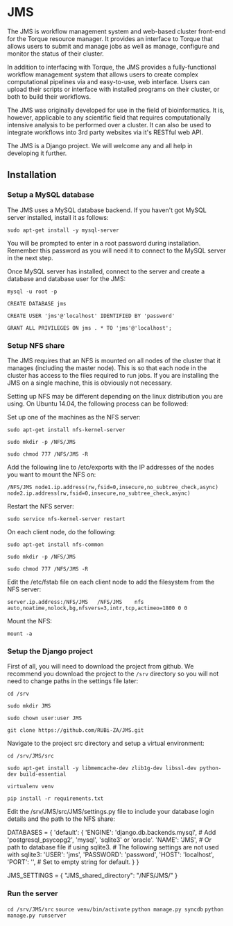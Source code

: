 JMS
===
The JMS is  workflow management system and web-based cluster front-end for the Torque resource manager. It provides an interface to Torque that allows users to submit and manage jobs as well as manage, configure and monitor the status of their cluster.

In addition to interfacing with Torque, the JMS provides a fully-functional workflow management system that allows users to create complex computational pipelines via and easy-to-use, web interface. Users can upload their scripts or interface with installed programs on their cluster, or both to build their workflows.

The JMS was originally developed for use in the field of bioinformatics. It is, however, applicable to any scientific field that requires computationally intensive analysis to be performed over a cluster. It can also be used to integrate workflows into 3rd party websites via it's RESTful web API.

The JMS is a Django project. We will welcome any and all help in developing it further.

Installation
---

### Setup a MySQL database

The JMS uses a MySQL database backend. If you haven't got MySQL server installed, install it as follows:

  `sudo apt-get install -y mysql-server`

You will be prompted to enter in a root password during installation. Remember this password as you will need it to connect to the MySQL server in the next step. 

Once MySQL server has installed, connect to the server and create a database and database user for the JMS:

  `mysql -u root -p`
  
  `CREATE DATABASE jms`
  
  `CREATE USER 'jms'@'localhost' IDENTIFIED BY 'password'`
  
  `GRANT ALL PRIVILEGES ON jms . * TO 'jms'@'localhost';`
  
### Setup NFS share

The JMS requires that an NFS is mounted on all nodes of the cluster that it manages (including the master node). This is so that each node in the cluster has access to the files required to run jobs. If you are installing the JMS on a single machine, this is obviously not necessary.

Setting up NFS may be different depending on the linux distribution you are using. On Ubuntu 14.04, the following process can be followed:

Set up one of the machines as the NFS server:

  `sudo apt-get install nfs-kernel-server`

  `sudo mkdir -p /NFS/JMS`
  
  `sudo chmod 777 /NFS/JMS -R`
 
Add the following line to /etc/exports with the IP addresses of the nodes you want to mount the NFS on:

  `/NFS/JMS node1.ip.address(rw,fsid=0,insecure,no_subtree_check,async) node2.ip.address(rw,fsid=0,insecure,no_subtree_check,async)`
  
Restart the NFS server:
  
  `sudo service nfs-kernel-server restart`
  
On each client node, do the following:

  `sudo apt-get install nfs-common`
  
  `sudo mkdir -p /NFS/JMS`
  
  `sudo chmod 777 /NFS/JMS -R`
  
Edit the /etc/fstab file on each client node to add the filesystem from the NFS server:

  `server.ip.address:/NFS/JMS	/NFS/JMS	nfs auto,noatime,nolock,bg,nfsvers=3,intr,tcp,actimeo=1800 0 0`
  
Mount the NFS:

  `mount -a`

### Setup the Django project

First of all, you will need to download the project from github. We recommend you download the project to the `/srv` directory so you will not need to change paths in the settings file later:

  `cd /srv`
  
  `sudo mkdir JMS`
  
  `sudo chown user:user JMS`

  `git clone https://github.com/RUBi-ZA/JMS.git`

Navigate to the project src directory and setup a virtual environment:

  `cd /srv/JMS/src`
  
  `sudo apt-get install -y libmemcache-dev zlib1g-dev libssl-dev python-dev build-essential`
  
  `virtualenv venv`

  `pip install -r requirements.txt`

Edit the /srv/JMS/src/JMS/settings.py file to include your database login details and the path to the NFS share:

DATABASES = {
    'default': {
        'ENGINE': 'django.db.backends.mysql', # Add 'postgresql_psycopg2', 'mysql', 'sqlite3' or 'oracle'.
        'NAME': 'JMS',                      # Or path to database file if using sqlite3.
        # The following settings are not used with sqlite3:
        'USER': 'jms',
        'PASSWORD': 'password',
        'HOST': 'localhost',      
        'PORT': '',                      # Set to empty string for default.
    }
}

JMS_SETTINGS = {
    "JMS_shared_directory": "/NFS/JMS/"
}

### Run the server

  `cd /srv/JMS/src`
  `source venv/bin/activate`
  `python manage.py syncdb`
  `python manage.py runserver`
